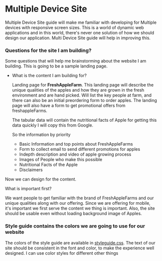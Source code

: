 # Multiple Device Site

Multiple Device Site guide will make me familiar with developing for Multiple devices with 
responsive screen sizes. This is a world of dynamic web applications and in this world, there's 
never one solution of how we should design our application. Multi Device Site guide will help in improving this.

### Questions for the site I am building?

Some questions that will help me brainstorming about the website I am building.
This is going to be a sample landing page.

- What is the content I am building for?

  Landing page for **FreshAppleFarm**. This landing page will describe the unique qualities 
  of the apples and how they are grown in the fresh environment and are hand picked.
  Will list the key people at farm, and there can also be an initial
  preordering form to order apples. The landing page will also have a form 
  to get promotional offers from freshappleFarms.

  The tabular data will contain the nutritional facts of Apple for 
  getting this data quickly I will copy this from Google.

  So the information by priority

  - Basic Information and top points about FreshAppleFarms
  - Form to collect email to send different promotions for apples
  - Indepth description and video of apple growing process
  - Images of People who make this possible
  - Nutritional Facts of the Apple
  - Disclaimers

Now we can design for the content. 

What is important first?

We want people to get familiar with the brand of FreshAppleFarms and our unique qualities
along with our  offering. Since we are offering for mobile, it's important we first serve 
the content we thing is important. Also, the site should be usable even without loading
background image of Apples.

### Style guide contains the colors we are going to use for our website

The colors of the style guide are available in [styleguide.css](styleguide.css).
The text of our site should be consistent in the font and color, to make the
experience well designed. I can use color styles for different other things 